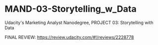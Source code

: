 # MAND-03-Storytelling_w_Data
Udacity's Marketing Analyst Nanodegree, PROJECT 03: Storytelling with Data

FINAL REVIEW: https://review.udacity.com/#!/reviews/2228778
